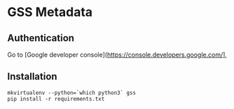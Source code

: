 # GSS Metadata

## Authentication

Go to [Google developer console](https://console.developers.google.com/],

## Installation

```
mkvirtualenv --python=`which python3` gss
pip install -r requirements.txt
```
